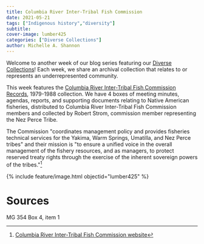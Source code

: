 ```yaml
---
title: Columbia River Inter-Tribal Fish Commission
date: 2021-05-21
tags: ["Indigenous history","diversity"]
subtitle: 
cover-image: lumber425
categories: ["Diverse Collections"]
author: Michelle A. Shannon
---
```


Welcome to another week of our blog series featuring our [Diverse Collections](https://harvester.lib.uidaho.edu/series/diversecollections.html)! Each week, we share an archival collection that relates to or represents an underrepresented community.

This week features the [Columbia River Inter-Tribal Fish Commission Records](https://archiveswest.orbiscascade.org/ark:/80444/xv38652), 1979-1988 collection. We have 4 boxes of meeting minutes, agendas, reports, and supporting documents relating to Native American fisheries, distributed to Columbia River Inter-Tribal Fish Commission members and collected by Robert Strom, commission member representing the Nez Perce Tribe.

The Commission "coordinates management policy and provides fisheries technical services for the Yakima, Warm Springs, Umatilla, and Nez Perce tribes" and their mission is "to ensure a unified voice in the overall management of the fishery resources, and as managers, to protect reserved treaty rights through the exercise of the inherent sovereign powers of the tribes."[^1]

{% include feature/image.html objectid="lumber425" %}

# Sources

MG 354 Box 4, item 1

[^1]: [Columbia River Inter-Tribal Fish Commission website](https://www.critfc.org/about-us/mission-vision/)